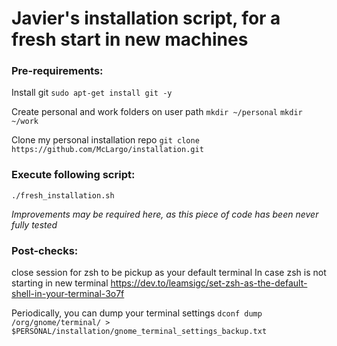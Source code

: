 # Javier's installation script, for a fresh start in new machines


### Pre-requirements:

Install git
`sudo apt-get install git -y`

Create personal and work folders on user path
`mkdir ~/personal`
`mkdir ~/work`

Clone my personal installation repo
`git clone https://github.com/McLargo/installation.git`

### Execute following script:

`./fresh_installation.sh`

_Improvements may be required here, as this piece of code has been never fully tested_

### Post-checks:
close session for zsh to be pickup as your default terminal
In case zsh is not starting in new terminal
https://dev.to/leamsigc/set-zsh-as-the-default-shell-in-your-terminal-3o7f

Periodically, you can dump your terminal settings
`dconf dump /org/gnome/terminal/ > $PERSONAL/installation/gnome_terminal_settings_backup.txt`
